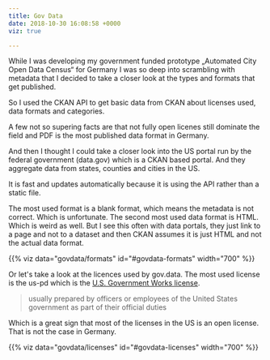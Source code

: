 ```yaml
---
title: Gov Data
date: 2018-10-30 16:08:58 +0000
viz: true

---
```

While I was developing my government funded prototype „Automated City Open Data Census“ for Germany I was so deep into scrambling with metadata that I decided to take a closer look at the types and formats that get published. 

So I used the CKAN API to get basic data from CKAN about licenses used, data formats and categories. 

A few not so supering facts are that not fully open licenes still dominate the field and PDF is the most published data format in Germany. 

And then I thought I could take a closer look into the US portal run by the federal government (data.gov) which is a CKAN based portal. And they aggregate data from states, counties and cities in the US. 

It is fast and updates automatically because it is using the API rather than a static file.

The most used format is a blank format, which means the metadata is not correct. Which is unfortunate. The second most used data format is HTML. Which is weird as well. But I see this often with data portals, they just link to a page and not to a dataset and then CKAN assumes it is just HTML and not the actual data format. 

<div id="govdata-formats"></div>

{{% viz data="govdata/formats" id="#govdata-formats" width="700" %}}

Or let's take a look at the licences used by gov.data. The most used license is the us-pd which is the [U.S. Government Works license](https://www.usa.gov/government-works).  

> usually prepared by officers or employees of the United States government as part of their official duties

Which is a great sign that most of the licenses in the US is an open license. That is not the case in Germany. 

<div id="govdata-licenses"></div>

{{% viz data="govdata/licenses" id="#govdata-licenses" width="700" %}}